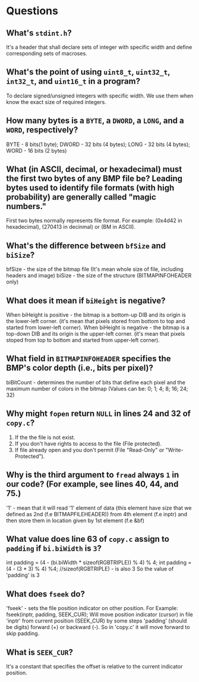 # Questions

## What's `stdint.h`?

It's a header that shall declare sets of integer with specific width and define corresponding sets of macroses.

## What's the point of using `uint8_t`, `uint32_t`, `int32_t`, and `uint16_t` in a program?

To declare signed/unsigned integers with specific width. We use them when know the exact size of required integers.

## How many bytes is a `BYTE`, a `DWORD`, a `LONG`, and a `WORD`, respectively?

BYTE - 8 bits(1 byte); DWORD - 32 bits (4 bytes); LONG - 32 bits (4 bytes); WORD - 16 bits (2 bytes)

## What (in ASCII, decimal, or hexadecimal) must the first two bytes of any BMP file be? Leading bytes used to identify file formats (with high probability) are generally called "magic numbers."

First two bytes normally represents file format.
For example: (0x4d42 in hexadecimal), (270413 in decinmal) or (BM in ASCII).

## What's the difference between `bfSize` and `biSize`?

bfSize - the size of the bitmap file (It's mean whole size of file, including headers and image)
biSize - the size of the structure (BITMAPINFOHEADER only)

## What does it mean if `biHeight` is negative?

When biHeight is positive -  the bitmap is a bottom-up DIB and its origin is the lower-left corner. 
(it's mean that pixels stored from bottom to top and started from lower-left corner).
When biHeight is negative - the bitmap is a top-down DIB and its origin is the upper-left corner.
(it's mean that pixels stoped from top to bottom and started from upper-left corner).

## What field in `BITMAPINFOHEADER` specifies the BMP's color depth (i.e., bits per pixel)?

biBitCount - determines the number of bits that define each pixel and the maximum number of colors in the bitmap
(Values can be: 0; 1; 4; 8; 16; 24; 32)

## Why might `fopen` return `NULL` in lines 24 and 32 of `copy.c`?

1) If the the file is not exist.
2) If you don't have rights to access to the file (File protected).
3) If file already open and you don't permit (File "Read-Only" or "Write-Protected"). 

## Why is the third argument to `fread` always `1` in our code? (For example, see lines 40, 44, and 75.)

'1' - mean that it will read '1' element of data (this element have size that we defined as 2nd 
(f.e BITMAPFILEHEADER)) from 4th element (f.e inptr) and then store them in location given by 1st element 
(f.e &bf)

## What value does line 63 of `copy.c` assign to `padding` if `bi.biWidth` is `3`?

int padding = (4 - (bi.biWidth * sizeof(RGBTRIPLE)) % 4) % 4;
int padding = (4 - (3 * 3) % 4) %4;                        //sizeof(RGBTRIPLE) - is also 3
So the value of 'padding' is 3

## What does `fseek` do?

'fseek' - sets the file position indicator on other position.
For Example:
fseek(inptr, padding, SEEK_CUR); 
Will move position indicator (cursor) in file 'inptr' from current position (SEEK_CUR) by
some steps 'padding' (should be digits) forward (+) or backward (-).
So in 'copy.c' it will move forward to skip padding.

## What is `SEEK_CUR`?

It's a constant that specifies the offset is relative to the current indicator position.
